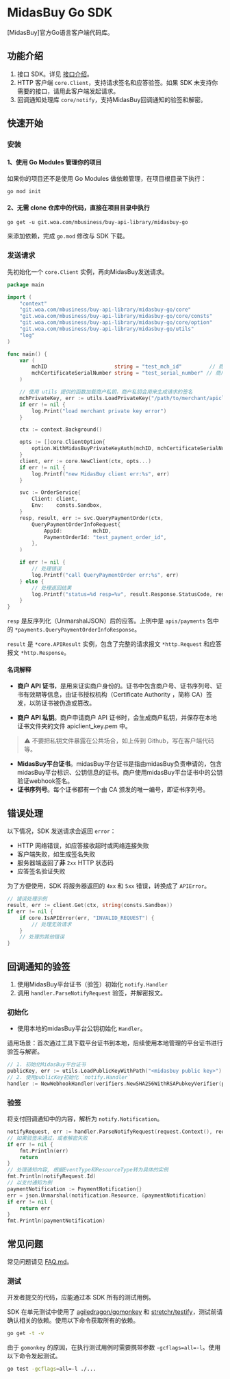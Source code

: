 # MidasBuy Go SDK


[MidasBuy]官方Go语言客户端代码库。

## 功能介绍

1. 接口 SDK。详见 [接口介绍](apis)。
2. HTTP 客户端 `core.Client`，支持请求签名和应答验签。如果 SDK 未支持你需要的接口，请用此客户端发起请求。
3. 回调通知处理库 `core/notify`，支持MidasBuy回调通知的验签和解密。

## 快速开始

### 安装

#### 1、使用 Go Modules 管理你的项目

如果你的项目还不是使用 Go Modules 做依赖管理，在项目根目录下执行：

```shell
go mod init
```

#### 2、无需 clone 仓库中的代码，直接在项目目录中执行

```shell
go get -u git.woa.com/mbusiness/buy-api-library/midasbuy-go
```

来添加依赖，完成 `go.mod` 修改与 SDK 下载。

### 发送请求

先初始化一个 `core.Client` 实例，再向MidasBuy发送请求。

```go
package main

import (
	"context"
	"git.woa.com/mbusiness/buy-api-library/midasbuy-go/core"
	"git.woa.com/mbusiness/buy-api-library/midasbuy-go/core/consts"
	"git.woa.com/mbusiness/buy-api-library/midasbuy-go/core/option"
	"git.woa.com/mbusiness/buy-api-library/midasbuy-go/utils"
	"log"
)

func main() {
	var (
		mchID                      string = "test_mch_id"         // 商户号
		mchCertificateSerialNumber string = "test_serial_number" // 商户证书序列号
	)

	// 使用 utils 提供的函数加载商户私钥，商户私钥会用来生成请求的签名
	mchPrivateKey, err := utils.LoadPrivateKey("/path/to/merchant/apiclient_key.pem")
	if err != nil {
		log.Print("load merchant private key error")
	}

	ctx := context.Background()

	opts := []core.ClientOption{
		option.WithMidasBuyPrivateKeyAuth(mchID, mchCertificateSerialNumber, mchPrivateKey),
	}
	client, err := core.NewClient(ctx, opts...)
	if err != nil {
		log.Printf("new MidasBuy client err:%s", err)
	}

	svc := OrderService{
		Client: client,
		Env:    consts.Sandbox,
	}
	resp, result, err := svc.QueryPaymentOrder(ctx,
		QueryPaymentOrderInfoRequest{
			AppId:          mchID,
			PaymentOrderId: "test_payment_order_id",
		},
	)

	if err != nil {
		// 处理错误
		log.Printf("call QueryPaymentOrder err:%s", err)
	} else {
		// 处理返回结果
		log.Printf("status=%d resp=%v", result.Response.StatusCode, resp)
	}
}

```

`resp` 是反序列化（UnmarshalJSON）后的应答。上例中是 `apis/payments` 包中的 `*payments.QueryPaymentOrderInfoResponse`。

`result` 是 `*core.APIResult` 实例，包含了完整的请求报文 `*http.Request` 和应答报文 `*http.Response`。

#### 名词解释

+ **商户 API 证书**，是用来证实商户身份的。证书中包含商户号、证书序列号、证书有效期等信息，由证书授权机构（Certificate Authority ，简称 CA）签发，以防证书被伪造或篡改。

+ **商户 API 私钥**。商户申请商户 API 证书时，会生成商户私钥，并保存在本地证书文件夹的文件 apiclient_key.pem 中。

> :warning: 不要把私钥文件暴露在公共场合，如上传到 Github，写在客户端代码等。

+ **MidasBuy平台证书**。midasBuy平台证书是指由midasBuy负责申请的，包含midasBuy平台标识、公钥信息的证书。商户使用midasBuy平台证书中的公钥验证webhook签名。
+ **证书序列号**。每个证书都有一个由 CA 颁发的唯一编号，即证书序列号。
## 错误处理

以下情况，SDK 发送请求会返回 `error`：

+ HTTP 网络错误，如应答接收超时或网络连接失败
+ 客户端失败，如生成签名失败
+ 服务器端返回了**非** `2xx` HTTP 状态码
+ 应答签名验证失败

为了方便使用，SDK 将服务器返回的 `4xx` 和 `5xx` 错误，转换成了 `APIError`。

```go
// 错误处理示例
result, err := client.Get(ctx, string(consts.Sandbox))
if err != nil {
    if core.IsAPIError(err, "INVALID_REQUEST") { 
        // 处理无效请求 
    }
    // 处理的其他错误
}
```

## 回调通知的验签

1. 使用MidasBuy平台证书（验签）初始化 `notify.Handler`
2. 调用 `handler.ParseNotifyRequest` 验签，并解密报文。

### 初始化
+ 使用本地的midasBuy平台公钥初始化 `Handler`。

适用场景：首次通过工具下载平台证书到本地，后续使用本地管理的平台证书进行验签与解密。

```go
// 1. 初始化MidasBuy平台证书
publicKey, err := utils.LoadPublicKeyWithPath("<midasbuy public key>")
// 2. 使用publicKey初始化 `notify.Handler`
handler := NewWebhookHandler(verifiers.NewSHA256WithRSAPubkeyVerifier(publicKeySerialNumber, *publicKey))
```

### 验签

将支付回调通知中的内容，解析为 `notify.Notification`。

```go
notifyRequest, err := handler.ParseNotifyRequest(request.Context(), request)
// 如果验签未通过，或者解密失败
if err != nil {
    fmt.Println(err)
    return
}
// 处理通知内容, 根据EventType和ResourceType转为具体的实例
fmt.Println(notifyRequest.Id)
// 以支付通知为例
paymentNotification := PaymentNotification{}
err = json.Unmarshal(notification.Resource, &paymentNotification)
if err != nil {
    return err
}
fmt.Println(paymentNotification)
```

## 常见问题

常见问题请见 [FAQ.md](FAQ.md)。

### 测试

开发者提交的代码，应能通过本 SDK 所有的测试用例。

SDK 在单元测试中使用了 [agiledragon/gomonkey](https://github.com/agiledragon/gomonkey) 和 [stretchr/testify](https://github.com/stretchr/testify)，测试前请确认相关的依赖。使用以下命令获取所有的依赖。

```bash
go get -t -v
```

由于 `gomonkey` 的原因，在执行测试用例时需要携带参数 `-gcflags=all=-l`。使用以下命令发起测试。

```bash
go test -gcflags=all=-l ./...
```
